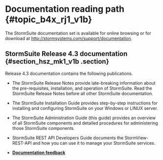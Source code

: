 # Documentation reading path {#topic_b4x_rj1_v1b}

The StormSuite documentation set is available for online browsing or for download at http://stormsystems.com/support/documentation.

## StormSuite Release 4.3 documentation {#section_hsz_mk1_v1b .section}

Release 4.3 documentation contains the following publications.

-   The StormSuite Release Notes provide late-breaking information about the pre-requisites, installation, and operation of StormSuite. Read the StormSuite Release Notes before all other StormSuite documentation.
-   The StormSuite Installation Guide provides step-by-step instructions for installing and configuring StormSuite on your Windows or LINUX server.
-   The StormSuite Administration Guide \(this guide\) provides an overview of all StormSuite components and detailed procedures for administering those StormSuite components.
-   StormSuite REST API Developers Guide documents the StormView-REST-API and how you can use it to manage your StormSuite services.

-   **[Documentation feedback](../frontmatter/frontmatter_docfeedback.html)**  


